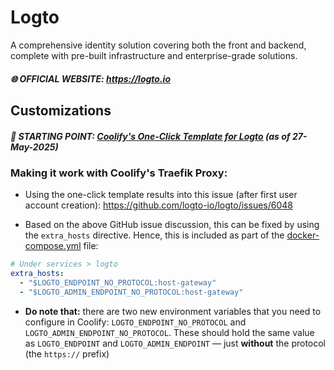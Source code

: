 # Logto

A comprehensive identity solution covering both the front and backend, complete with pre-built infrastructure and enterprise-grade solutions.

##### 🌐 OFFICIAL WEBSITE: https://logto.io

## Customizations

##### 📍 STARTING POINT: [Coolify's One-Click Template for Logto](https://github.com/coollabsio/coolify/blob/v4.x/templates/compose/logto.yaml) (_as of 27-May-2025_)

### Making it work with Coolify's Traefik Proxy:

- Using the one-click template results into this issue (after first user account creation): https://github.com/logto-io/logto/issues/6048

- Based on the above GitHub issue discussion, this can be fixed by using the `extra_hosts` directive. Hence, this is included as part of the [docker-compose.yml](./docker-compose.yml) file:

```yaml
# Under services > logto
extra_hosts:
  - "$LOGTO_ENDPOINT_NO_PROTOCOL:host-gateway"
  - "$LOGTO_ADMIN_ENDPOINT_NO_PROTOCOL:host-gateway"
```

- **Do note that:** there are two new environment variables that you need to configure in Coolify: `LOGTO_ENDPOINT_NO_PROTOCOL` and `LOGTO_ADMIN_ENDPOINT_NO_PROTOCOL`. These should hold the same value as `LOGTO_ENDPOINT` and `LOGTO_ADMIN_ENDPOINT` — just **without** the protocol (the `https://` prefix)
